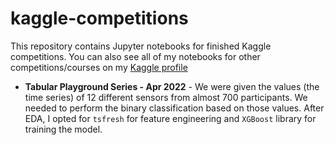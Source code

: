 # kaggle-competitions

This repository contains Jupyter notebooks for finished Kaggle competitions. You can also see all of my notebooks for other competitions/courses on my [Kaggle profile](https://www.kaggle.com/silviopodhraski/code)

- **Tabular Playground Series - Apr 2022** - We were given the values (the time series) of 12 different sensors from almost 700 participants. We needed to perform the binary classification based on those values. After EDA, I opted for `tsfresh` for feature engineering and `XGBoost` library for training the model. 

